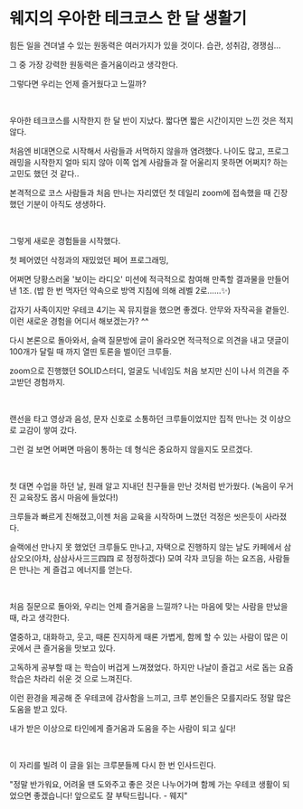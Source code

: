 # 웨지의 우아한 테크코스 한 달 생활기

힘든 일을 견뎌낼 수 있는 원동력은 여러가지가 있을 것이다. 습관, 성취감, 경쟁심...

그 중 가장 강력한 원동력은 즐거움이라고 생각한다.

그렇다면 우리는 언제 즐거웠다고 느낄까?

<br>

우아한 테크코스를 시작한지 한 달 반이 지났다. 짧다면 짧은 시간이지만 느낀 것은 적지 않다.

처음엔 비대면으로 시작해서 사람들과 서먹하지 않을까 염려했다. 나이도 많고, 프로그래밍을 시작한지 얼마 되지 않아 이쪽 업계 사람들과 잘 어울리지 못하면 어쩌지? 하는 고민도 했던 것 같다..

본격적으로 코스 사람들과 처음 만나는 자리였던 첫 데일리 zoom에 접속했을 때 긴장했던 기분이 아직도 생생하다.

<br>

그렇게 새로운 경험들을 시작했다.

첫 페어였던 삭정과의 재밌었던 페어 프로그래밍,

어쩌면 당황스러울 '보이는 라디오' 미션에 적극적으로 참여해 만족할 결과물을 만들어 낸 1조. (밥 한 번 먹자던 약속으로 방역 지침에 의해 레벨 2로......✨)

갑자기 사족이지만 우테코 4기는 꼭 뮤지컬을 했으면 좋겠다. 안무와 자작곡을 곁들인. 이런 새로운 경험을 어디서 해보겠는가? ^^

다시 본론으로 돌아와서, 슬랙 질문방에 글이 올라오면 적극적으로 의견을 내고 댓글이 100개가 달릴 때 까지 열띤 토론을 벌이던 크루들.

zoom으로 진행했던 SOLID스터디, 얼굴도 닉네임도 처음 보지만 신이 나서 의견을 주고받던 경험까지.  

<br>

랜선을 타고 영상과 음성, 문자 신호로 소통하던 크루들이었지만 집적 만나는 것 이상으로 교감이 쌓여 갔다.

그런 걸 보면 어쩌면 마음이 통하는 데 형식은 중요하지 않을지도 모르겠다.

<br>

첫 대면 수업을 하던 날, 원래 알고 지내던 친구들을 만난 것처럼 반가웠다. (녹음이 우거진 교육장도 몹시 마음에 들었다!)

크루들과 빠르게 친해졌고,이젠 처음 교육을 시작하며 느꼈던 걱정은 씻은듯이 사라졌다.

슬랙에선 만나지 못 했었던 크루들도 만나고, 자택으로 진행하지 않는 날도 카페에서 삼삼오오(아차, 삼삼사사三三四四 로 정정하겠다) 모여 각자 코딩을 하는 요즈음, 사람들은 만나는 게 즐겁고 에너지를 얻는다.

<br>

처음 질문으로 돌아와, 우리는 언제 즐거움을 느낄까? 나는 마음에 맞는 사람을 만났을 때, 라고 생각한다.

열중하고, 대화하고, 웃고, 때론 진지하게 때론 가볍게, 함께 할 수 있는 사람이 많은 이 곳에서 큰 즐거움을 맛보고 있다.

고독하게 공부할 때 는 학습이 버겁게 느껴졌었다. 하지만 나날이 즐겁고 서로 돕는 요즘 학습은 차라리 쉬운 것 으로 느껴진다.

이런 환경을 제공해 준 우테코에 감사함을 느끼고, 크루 본인들은 모를지라도 정말 많은 도움을 받고 있다.

내가 받은 이상으로 타인에게 즐거움과 도움을 주는 사람이 되고 싶다!  

<br>

이 자리를 빌려 이 글을 읽는 크루분들께 다시 한 번 인사드린다.

"정말 반가워요, 어려울 땐 도와주고 좋은 것은 나누어가며 함께 가는 우테코 생활이 되었으면 좋겠습니다! 앞으로도 잘 부탁드립니다. - 웨지"
